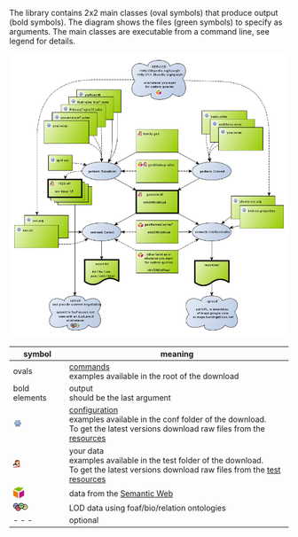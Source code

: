 The library contains 2x2 main classes (oval symbols) that produce output (bold symbols). The diagram shows the files (green symbols) to specify as arguments. The main classes are executable from a command line, see legend for details.

[![](images/overview.png)](images/overview.png)

| symbol | meaning |
|-------|----------------------------------------------------------------------------|
| ovals | [commands](commands)<br> examples available in the root of the download |
| bold elements | output<br> should be the last argument |
| ![](images/overview/config.jpg) | [configuration](Configuration) <br> examples available in the conf folder of the download.<br> To get the latest versions download raw files from the [resources](https://github.com/jo-pol/gedcom2sem/tree/master/src/test/resources) |
| ![](images/overview/data.jpg) | your data<br> examples available in the test folder of the download.<br> To get the latest versions download raw files from the [test resources](https://github.com/jo-pol/gedcom2sem/tree/master/src/test/resources) |
| ![](images/overview/semweb.jpg) | data from the [Semantic Web](SemanticWeb) |
| ![](images/overview/foafTiny.gif) | LOD data using foaf/bio/relation ontologies |
| - - - | optional |
